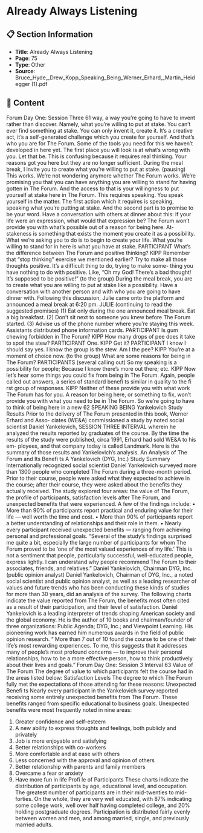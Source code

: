 # Already Always Listening

## 📋 Section Information

- **Title**: Already Always Listening
- **Page**: 75
- **Type**: Other
- **Source**: Bruce_Hyde,_Drew_Kopp_Speaking_Being_Werner_Erhard,_Martin_Heidegger (1).pdf

## 📄 Content

Forum Day One: Session Three 61
way, a way you’re going to have to invent rather than discover. Namely, what
you’re willing to put at stake. You can’t ever find something at stake. You can
only invent it, create it. It’s a creative act, it’s a self-generated challenge which
you create for yourself. And that’s who you are for The Forum. Some of the
tools you need for this we haven’t developed in here yet. The first place you
will look is at what’s wrong with you. Let that be. This is confusing because
it requires real thinking. Your reasons got you here but they are no longer
sufficient. During the meal break, I invite you to create what you’re willing to
put at stake.
(pausing)
This works. We’re not wondering anymore whether The Forum works. We’re
promising you that you can have anything you are willing to stand for having
gotten in The Forum. And the access to that is your willingness to put yourself
at stake here in The Forum. This requires speaking. You speak yourself in the
matter. The first action which it requires is speaking, speaking what you’re
putting at stake. And the second part is to promise to be your word. Have a
conversation with others at dinner about this: if your life were an expression,
what would that expression be? The Forum won’t provide you with what’s
possible out of a reason for being here. At-stakeness is something that exists
the moment you create it as a possibility. What we’re asking you to do is to
begin to create your life. What you’re willing to stand for in here is what you
have at stake.
PARTICIPANT
What’s the difference between The Forum and positive thinking?
KIPP
Remember that “stop thinking” exercise we mentioned earlier? Try to make
all those thoughts positive. It’s a difficult thing to do, trying to make some-
thing you have nothing to do with positive. Like, “Oh my God! There’s a bad
thought! It’s supposed to be positive!”
(to the group)
During the meal break, you are to create what you are willing to put at stake
like a possibility. Have a conversation with another person and with who you
are going to have dinner with.
Following this discussion, Julie came onto the platform and announced a meal
break at 6:20 pm.
JULIE  (continuing to read the suggested promises)
(1) Eat only during the one announced meal break. Eat a big breakfast.
(2) Don’t sit next to someone you knew before The Forum started.
(3) Advise us of the phone number where you’re staying this week.
Assistants distributed phone information cards.
PARTICIPANT
Is gum chewing forbidden in The Forum?
KIPP
How many drops of pee does it take to spoil the stew?
PARTICIPANT
One.
KIPP
Get it?
PARTICIPANT
I know I should say yes. I know the group is the stew. Am I the pee?
KIPP
You’re at a moment of choice now.
(to the group)
What are some reasons for being in The Forum?
PARTICIPANTS (several calling out)
So my speaking is a possibility for people; Because I know there’s more out
there; etc.
KIPP
Now let’s hear some things you could fix from being in The Forum.
Again, people called out answers, a series of standard benefi ts similar in quality to
the fi rst group of responses.
KIPP
Neither of these provide you with what work The Forum has for you. A reason
for being here, or something to fix, won’t provide you with what you need
to be in The Forum. So we’re going to have to think of being here in a new
62
SPEAKING BEING
Yankelovich Study Results
Prior to the delivery of The Forum presented in this book, Werner Erhard and Asso-
ciates (WE&A) commissioned a study by noted social scientist Daniel Yankelovich,
SESSION THREE INTERVAL
wherein he analyzed the results reported by graduates of the course. By the time
the results of the study were published, circa 1991, Erhard had sold WE&A to his em-
ployees, and that company today is called Landmark. Here is the summary of those
results and Yankelovich’s analysis.
An Analysis of The Forum and Its Benefi ts
A Yankelovich (DYG, Inc.) Study
Summary
Internationally recognized social scientist Daniel Yankelovich surveyed more than 1300 people who completed The
Forum during a three-month period. Prior to their course, people were asked what they expected to achieve in the
course; after their course, they were asked about the benefits they actually received.
The study explored four areas: the value of The Forum, the profile of participants, satisfaction levels after The Forum,
and unexpected benefits that were experienced. A few of the findings include:
•  More than 90% of participants report practical and enduring value for their life — well worth the time and
cost.
•  More than 90% of participants report a better understanding of relationships and their role in them.
•  Nearly every participant received unexpected benefits — ranging from achieving personal and
professional goals.
“Several of the study’s findings surprised me quite a bit, especially the large number of participants for whom The
Forum proved to be ‘one of the most valued experiences of my life.’ This is not a sentiment that people, particularly
successful, well-educated people, express lightly. I can understand why people recommend The Forum to their
associates, friends, and relatives.”
Daniel Yankelovich, Chairman
DYG, Inc. (public opinion analyst)
Daniel Yankelovich, Chairman of DYG, Inc., a noted social scientist and public opinion analyst, as well as a leading
researcher of values and future trends who has been conducting these kinds of studies for more than 30 years,
did an analysis of the survey.
The following charts indicate the value reported from The Forum, the benefits most often cited as a result of their
participation, and their level of satisfaction.
Daniel Yankelovich is a
leading interpreter of trends
shaping American society
and the global economy. He
is the author of 10 books
and chairman/founder of
three organizations: Public Agenda; DYG, Inc.; and
Viewpoint Learning. His pioneering work has earned
him numerous awards in the field of public opinion
research.
“ More than 7 out of 10 found the
course to be one of their life’s
most rewarding experiences.
To me, this suggests that it
addresses many of people’s
most profound concerns —
to improve their personal
relationships, how to be a more
effective person, how to think
productively about their lives
and goals.”
Forum Day One: Session 3 Interval
63
Value of  The Forum
The degree of value to which participants
felt the course had in the areas listed below:
Satisfaction Levels
The degree to which The Forum fully
met the expectations of those attending
for these reasons:
Unexpected Benefi ts
Nearly every participant in the Yankelovich survey reported
receiving some entirely unexpected benefits from The
Forum. These benefits ranged from specific educational to
business goals. Unexpected benefits were most frequently
noted in nine areas:
1. Greater confidence and self-esteem
2.  A new ability to express thoughts and feelings,
both publicly and privately
3. Job is more enjoyable and satisfying
4. Better relationships with co-workers
5. More comfortable and at ease with others
6.  Less concerned with the approval and opinion of others
7. Better relationship with parents and family members
8. Overcame a fear or anxiety
9. Have more fun in life
Profi le of Participants
These charts indicate the distribution of participants by age, educational level, and occupation. The greatest number of
participants are in their mid-twenties to mid-forties. On the whole, they are very well educated, with 87% indicating some
college work, well over half having completed college, and 20% holding postgraduate degrees. Participation is distributed
fairly evenly between women and men, and among married, single, and previously married adults.